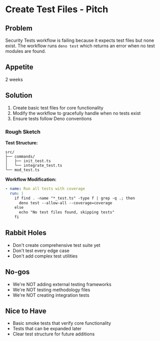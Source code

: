 # Create Test Files - Pitch

## Problem

Security Tests workflow is failing because it expects test files but none exist. The workflow runs `deno test` which
returns an error when no test modules are found.

## Appetite

2 weeks

## Solution

1. Create basic test files for core functionality
2. Modify the workflow to gracefully handle when no tests exist
3. Ensure tests follow Deno conventions

### Rough Sketch

**Test Structure:**

```
src/
├── commands/
│   ├── init_test.ts
│   └── integrate_test.ts
└── mod_test.ts
```

**Workflow Modification:**

```yaml
- name: Run all tests with coverage
  run: |
    if find . -name "*_test.ts" -type f | grep -q .; then
      deno test --allow-all --coverage=coverage
    else
      echo "No test files found, skipping tests"
    fi
```

## Rabbit Holes

- Don't create comprehensive test suite yet
- Don't test every edge case
- Don't add complex test utilities

## No-gos

- We're NOT adding external testing frameworks
- We're NOT testing methodology files
- We're NOT creating integration tests

## Nice to Have

- Basic smoke tests that verify core functionality
- Tests that can be expanded later
- Clear test structure for future additions
